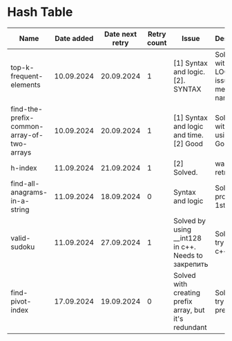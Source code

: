 # Hash Table

| Name                                       | Date added | Date next retry | Retry count | Issue                                                 | Description                                         |
|--------------------------------------------|------------|-----------------|-------------|-------------------------------------------------------|-----------------------------------------------------|
| top-k-frequent-elements                    | 10.09.2024 | 20.09.2024      | 1           | [1] Syntax and logic. [2]. SYNTAX                     | Solved without LOGIC issues. But messed up namings. |
| find-the-prefix-common-array-of-two-arrays | 10.09.2024 | 20.09.2024      | 1           | [1] Syntax and logic and time. [2] Good               | Solved without set using array. Good, 1 try.        |
| h-index                                    | 11.09.2024 | 21.09.2024      | 1           | [2] Solved.                                           | waits 2nd retry. Good.                              |
| find-all-anagrams-in-a-string              | 11.09.2024 | 18.09.2024      | 0           | Syntax and logic                                      | Solve the problem 1st try                           |
| valid-sudoku                               | 11.09.2024 | 27.09.2024      | 1           | Solved by using __int128 in c++. Needs to закрепить   | Solve first try using c++                           |
| find-pivot-index                           | 17.09.2024 | 19.09.2024      | 0           | Solved with creating prefix array, but it's redundant | Solve first try without prefix array                |
